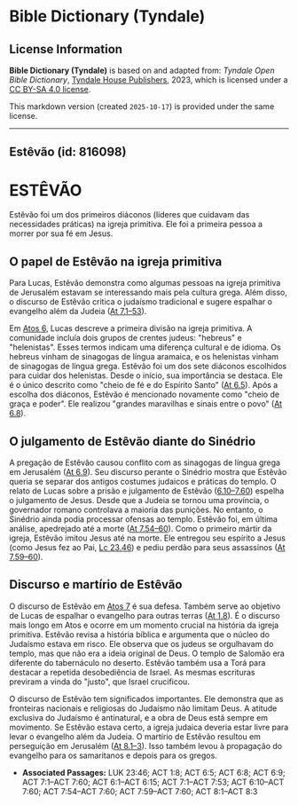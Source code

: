 # Bible Dictionary (Tyndale)

## License Information

**Bible Dictionary (Tyndale)** is based on and adapted from: _Tyndale Open Bible Dictionary_, [Tyndale House Publishers](https://tyndaleopenresources.com/), 2023, which is licensed under a [CC BY-SA 4.0 license](https://creativecommons.org/licenses/by-sa/4.0/legalcode.en).

This markdown version (created `2025-10-17`) is provided under the same license.



--------------------------------

## Estêvão (id: 816098)

ESTÊVÃO
=======

Estêvão foi um dos primeiros diáconos (líderes que cuidavam das necessidades práticas) na igreja primitiva. Ele foi a primeira pessoa a morrer por sua fé em Jesus.

O papel de Estêvão na igreja primitiva
--------------------------------------

Para Lucas, Estêvão demonstra como algumas pessoas na igreja primitiva de Jerusalém estavam se interessando mais pela cultura grega. Além disso, o discurso de Estêvão critica o judaísmo tradicional e sugere espalhar o evangelho além da Judeia ([At 7\.1–53](https://ref.ly/Acts7:1-Acts7:53)).

Em [Atos 6](https://ref.ly/Acts6:1-Acts6:15), Lucas descreve a primeira divisão na igreja primitiva. A comunidade incluía dois grupos de crentes judeus: "hebreus" e "helenistas". Esses termos indicam uma diferença cultural e de idioma. Os hebreus vinham de sinagogas de língua aramaica, e os helenistas vinham de sinagogas de língua grega. Estêvão foi um dos sete diáconos escolhidos para cuidar dos helenistas. Desde o início, sua importância se destaca. Ele é o único descrito como "cheio de fé e do Espírito Santo" ([At 6\.5](https://ref.ly/Acts6:5)). Após a escolha dos diáconos, Estêvão é mencionado novamente como "cheio de graça e poder". Ele realizou "grandes maravilhas e sinais entre o povo" ([At 6\.8](https://ref.ly/Acts6:8)).

O julgamento de Estêvão diante do Sinédrio
------------------------------------------

A pregação de Estêvão causou conflito com as sinagogas de língua grega em Jerusalém ([At 6\.9](https://ref.ly/Acts6:9)). Seu discurso perante o Sinédrio mostra que Estêvão queria se separar dos antigos costumes judaicos e práticas do templo. O relato de Lucas sobre a prisão e julgamento de Estêvão ([6\.10–7\.60](https://ref.ly/Acts6:10-Acts7:60)) espelha o julgamento de Jesus. Desde que a Judeia se tornou uma província, o governador romano controlava a maioria das punições. No entanto, o Sinédrio ainda podia processar ofensas ao templo. Estêvão foi, em última análise, apedrejado até a morte ([At 7\.54–60](https://ref.ly/Acts7:54-Acts7:60)). Como o primeiro mártir da igreja, Estêvão imitou Jesus até na morte. Ele entregou seu espírito a Jesus (como Jesus fez ao Pai, [Lc 23\.46](https://ref.ly/Luke23:46)) e pediu perdão para seus assassinos ([At 7\.59–60](https://ref.ly/Acts7:59-Acts7:60)).

Discurso e martírio de Estêvão
------------------------------

O discurso de Estêvão em [Atos 7](https://ref.ly/Acts7:1-Acts7:60) é sua defesa. Também serve ao objetivo de Lucas de espalhar o evangelho para outras terras ([At 1\.8](https://ref.ly/Acts1:8)). É o discurso mais longo em Atos e ocorre em um momento crucial na história da igreja primitiva. Estêvão revisa a história bíblica e argumenta que o núcleo do Judaísmo estava em risco. Ele observa que os judeus se orgulhavam do templo, mas que não era a ideia original de Deus. O templo de Salomão era diferente do tabernáculo no deserto. Estêvão também usa a Torá para destacar a repetida desobediência de Israel. As mesmas escrituras previram a vinda do "justo", que Israel crucificou.

O discurso de Estêvão tem significados importantes. Ele demonstra que as fronteiras nacionais e religiosas do Judaísmo não limitam Deus. A atitude exclusiva do Judaísmo é antinatural, e a obra de Deus está sempre em movimento. Se Estêvão estava certo, a igreja judaica deveria estar livre para levar o evangelho além da Judeia. O martírio de Estêvão resultou em perseguição em Jerusalém ([At 8\.1–3](https://ref.ly/Acts8:1-Acts8:3)). Isso também levou à propagação do evangelho para os samaritanos e depois para os gregos.

* **Associated Passages:** LUK 23:46; ACT 1:8; ACT 6:5; ACT 6:8; ACT 6:9; ACT 7:1–ACT 7:60; ACT 6:1–ACT 6:15; ACT 7:1–ACT 7:53; ACT 6:10–ACT 7:60; ACT 7:54–ACT 7:60; ACT 7:59–ACT 7:60; ACT 8:1–ACT 8:3


